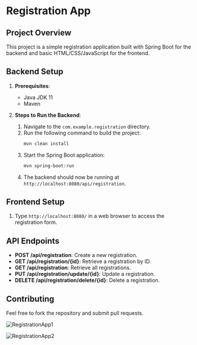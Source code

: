# Registration App

## Project Overview

This project is a simple registration application built with Spring Boot for the backend and basic HTML/CSS/JavaScript for the frontend.

## Backend Setup

1. **Prerequisites**:
   - Java JDK 11
   - Maven

2. **Steps to Run the Backend**:
   1. Navigate to the `com.example.registration` directory.
   2. Run the following command to build the project:
      ```bash
      mvn clean install
      ```
   3. Start the Spring Boot application:
      ```bash
      mvn spring-boot:run
      ```
   4. The backend should now be running at `http://localhost:8080/api/registration`.

## Frontend Setup

1. Type `http://localhost:8080/` in a web browser to access the registration form.

## API Endpoints

- **POST /api/registration**: Create a new registration.
- **GET /api/registration/{id}**: Retrieve a registration by ID.
- **GET /api/registration**: Retrieve all registrations.
- **PUT /api/registration/update/{id}**: Update a registration.
- **DELETE /api/registration/delete/{id}**: Delete a registration.

## Contributing

Feel free to fork the repository and submit pull requests.

![RegistrationApp1](https://github.com/user-attachments/assets/a2985c40-9d3c-4c37-820c-6a0ac8038a92)

![RegistrationApp2](https://github.com/user-attachments/assets/f738cd31-1df7-4fe8-b6fa-c1982fedee85)

